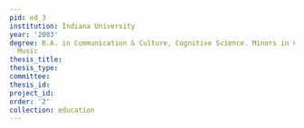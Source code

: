 ```yaml
---
pid: ed_3
institution: Indiana University
year: '2003'
degree: B.A. in Communication & Culture, Cognitive Science. Minors in Computer Science,
  Music
thesis_title: 
thesis_type: 
committee: 
thesis_id: 
project_id: 
order: '2'
collection: education
---
```

